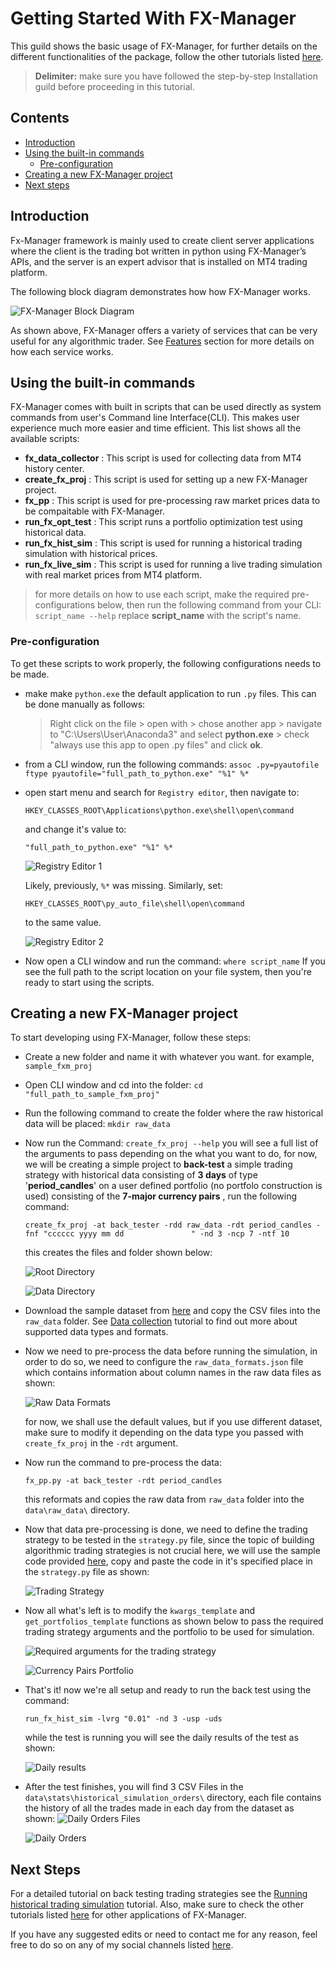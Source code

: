 # Getting Started With FX-Manager
This guild shows the basic usage of FX-Manager, for further details on the different functionalities of the package, follow the other tutorials listed [here](https://fx-manager.readthedocs.io/en/latest/tutorials.html). 
> **Delimiter:** make sure you have followed the step-by-step Installation guild before proceeding in this tutorial.
## Contents
- [Introduction](#Introduction)
- [Using the built-in commands](#Using-the-built-in-commands )
	- [Pre-configuration](#Pre-configuration)
- [Creating a new FX-Manager project](#Creating-a-new-FX-Manager-project)
- [Next steps](#Next-steps)

## Introduction
Fx-Manager framework is mainly used to create client server applications where the client is the trading bot written in python using FX-Manager’s APIs, and the server is an expert advisor that is installed on MT4 trading platform.

The following block diagram demonstrates how how FX-Manager works.

![FX-Manager Block Diagram](https://github.com/AbdullahBahi/fx-manager/tree/main/tutorials/assets/getting_started/1.png)

As shown above, FX-Manager offers a variety of services that can be very useful for any algorithmic trader. See [Features](https://fx-manager.readthedocs.io/en/latest/features.html) section for more details on how each service  works.


## Using the built-in commands
FX-Manager comes with built in scripts that can be used directly as system commands from user's Command line Interface(CLI). This makes user experience much more easier and time efficient. This list shows all the available scripts:
- **fx_data_collector** : This script is used for collecting data from MT4 history center.
- **create_fx_proj** : This script is used for setting up a new FX-Manager project.
- **fx_pp** : This script is used for pre-processing raw market prices data to be compaitable with FX-Manager.
- **run_fx_opt_test** : This script runs a portfolio optimization test using historical data.
- **run_fx_hist_sim** : This script is used for running a historical trading simulation with historical prices.
- **run_fx_live_sim** : This script is used for running a live trading simulation with real market prices from MT4 platform.
> for more details on how to use each script, make the required pre-configurations below, then run the following command from your CLI:
> `script_name --help`
> replace **script_name** with the script's name. 

### Pre-configuration
To get these scripts to work properly, the following configurations needs to be made.
- make make `python.exe` the default application to run `.py` files. This can be done manually as follows:
	> Right click on the file > open with > chose another app > navigate to "C:\Users\User\Anaconda3" and select **python.exe** > check "always use this app to open .py files" and click **ok**.
- from a CLI window, run the following commands:
`assoc .py=pyautofile`
`ftype pyautofile="full_path_to_python.exe" "%1" %*`

- open start menu and search for `Registry editor`, then navigate to:
	```
	HKEY_CLASSES_ROOT\Applications\python.exe\shell\open\command
	```
	and change it's value to:
	```
	"full_path_to_python.exe" "%1" %*
	```
	
	![Registry Editor 1](https://github.com/AbdullahBahi/fx-manager/tree/main/tutorials/assets/getting_started/2.png)
	
	Likely, previously, `%*` was missing. Similarly, set:
	```
	HKEY_CLASSES_ROOT\py_auto_file\shell\open\command
	```
	to the same value. 
	
	![Registry Editor 2](https://github.com/AbdullahBahi/fx-manager/tree/main/tutorials/assets/getting_started/3.png)

- Now open a CLI window and run the command:
`where script_name`
If you see the full path to the script location on your file system, then you're ready to start using the scripts.

<a><Creating>
## Creating a new FX-Manager project
To start developing using FX-Manager, follow these steps:
- Create a new folder and name it with whatever you want. for example, `sample_fxm_proj`
- Open  CLI window and cd into the folder:
 `cd "full_path_to_sample_fxm_proj"`
- Run the following command to create the folder where the raw historical data will be placed:
`mkdir raw_data`
 - Now run the Command:
 `create_fx_proj --help`
you will see a full list of the arguments to pass depending on the what you want to do, for now, we will be creating a simple project to **back-test** a simple trading strategy with historical data consisting of **3 days** of type '**period_candles**' on a user defined portfolio (no portfolo construction is used) consisting of the **7-major currency pairs** ,  run the following command:
	```
	create_fx_proj -at back_tester -rdd raw_data -rdt period_candles -fnf "cccccc yyyy mm dd               " -nd 3 -ncp 7 -ntf 10
	```
	this creates the files and folder shown below:

	![Root Directory](https://github.com/AbdullahBahi/fx-manager/tree/main/tutorials/assets/getting_started/4.png)

	![Data Directory](https://github.com/AbdullahBahi/fx-manager/tree/main/tutorials/assets/getting_started/5.png)

- Download the sample dataset from [here](https://github.com/AbdullahBahi/fx-manager/tree/main/tutorials/assets/getting_started/sample_data/) and copy the CSV files into the `raw_data` folder.
 See [Data collection](https://github.com/AbdullahBahi/fx-manager/tree/main/tutorials/data_collection.md) tutorial to find out more about supported data types and formats.

- Now we need to pre-process the data before running the simulation, in order to do so, we need to configure the `raw_data_formats.json` file which contains information about column names in the raw data files as shown:

	![Raw Data Formats](https://github.com/AbdullahBahi/fx-manager/tree/main/tutorials/assets/getting_started/6.png)

	for now, we shall use the default values, but if you use different dataset, make sure to modify it depending on the data type you passed with `create_fx_proj` in the `-rdt` argument.
- Now run the command to pre-process the data:
	```
	fx_pp.py -at back_tester -rdt period_candles
	```
	this reformats and copies the raw data from `raw_data` folder into the `data\raw_data\` directory.

- Now that data pre-processing is done, we need to define the trading strategy to be tested in the `strategy.py` file, since the topic of building algorithmic trading strategies is not crucial here, we will use the sample code provided [here](https://github.com/AbdullahBahi/fx-manager/tree/main/tutorials/assets/getting_started/sample_strategy.py), copy and paste the code in it's specified place in the `strategy.py` file as shown:

	![Trading Strategy](https://github.com/AbdullahBahi/fx-manager/tree/main/tutorials/assets/getting_started/7.png)
	
- Now all what's left is to modify the `kwargs_template` and `get_portfolios_template` functions as shown below to pass the required trading strategy arguments and the portfolio to be used for simulation.

	![Required arguments for the trading strategy](https://github.com/AbdullahBahi/fx-manager/tree/main/tutorials/assets/getting_started/8.png)

	![Currency Pairs Portfolio](https://github.com/AbdullahBahi/fx-manager/tree/main/tutorials/assets/getting_started/9.png)
	
- That's it! now we're all setup and ready to run the back test using the command:
	```
	run_fx_hist_sim -lvrg "0.01" -nd 3 -usp -uds
	```
	while the test is running you will see the daily results of the test as shown:

	![Daily results](https://github.com/AbdullahBahi/fx-manager/tree/main/tutorials/assets/getting_started/10.png)
	
- After the test finishes, you will find 3 CSV Files in the `data\stats\historical_simulation_orders\` directory, each file contains the history of all the trades made in each day from the dataset as shown:
	![Daily Orders Files](https://github.com/AbdullahBahi/fx-manager/tree/main/tutorials/assets/getting_started/11.png)

	![Daily Orders](https://github.com/AbdullahBahi/fx-manager/tree/main/tutorials/assets/getting_started/12.png)

## Next Steps
For a detailed tutorial on back testing trading strategies see the [Running historical trading simulation](https://github.com/AbdullahBahi/fx-manager/tree/main/tutorials/hist_sim.md) tutorial.
Also, make sure to check the other tutorials listed [here](https://fx-manager.readthedocs.io/en/latest/tutorials.html) for other applications of FX-Manager.

If you have any suggested edits or need to contact me for any reason, feel free to do so on any of my social channels listed [here](https://fx-manager.readthedocs.io/en/latest/about_author.html).
